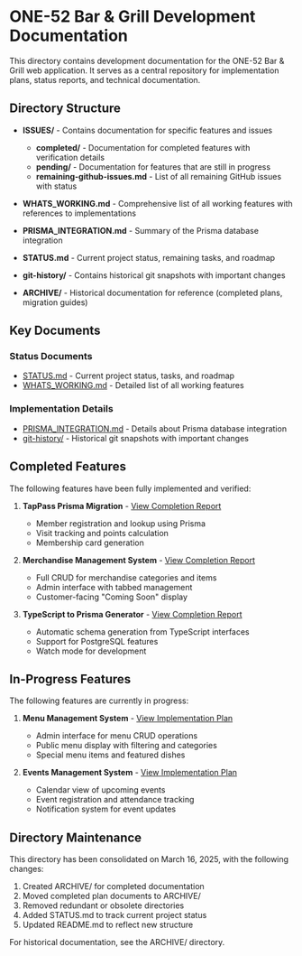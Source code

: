 # ONE-52 Bar & Grill Development Documentation

This directory contains development documentation for the ONE-52 Bar & Grill web application. It serves as a central repository for implementation plans, status reports, and technical documentation.

## Directory Structure

- **ISSUES/** - Contains documentation for specific features and issues
  - **completed/** - Documentation for completed features with verification details
  - **pending/** - Documentation for features that are still in progress
  - **remaining-github-issues.md** - List of all remaining GitHub issues with status

- **WHATS_WORKING.md** - Comprehensive list of all working features with references to implementations
- **PRISMA_INTEGRATION.md** - Summary of the Prisma database integration
- **STATUS.md** - Current project status, remaining tasks, and roadmap
- **git-history/** - Contains historical git snapshots with important changes
- **ARCHIVE/** - Historical documentation for reference (completed plans, migration guides)

## Key Documents

### Status Documents

- [STATUS.md](./STATUS.md) - Current project status, tasks, and roadmap
- [WHATS_WORKING.md](./WHATS_WORKING.md) - Detailed list of all working features

### Implementation Details

- [PRISMA_INTEGRATION.md](./PRISMA_INTEGRATION.md) - Details about Prisma database integration
- [git-history/](./git-history/) - Historical git snapshots with important changes

## Completed Features

The following features have been fully implemented and verified:

1. **TapPass Prisma Migration** - [View Completion Report](ISSUES/completed/tappass-prisma-migration-complete.md)
   - Member registration and lookup using Prisma
   - Visit tracking and points calculation
   - Membership card generation

2. **Merchandise Management System** - [View Completion Report](ISSUES/completed/merchandise-implementation-complete.md)
   - Full CRUD for merchandise categories and items
   - Admin interface with tabbed management
   - Customer-facing "Coming Soon" display

3. **TypeScript to Prisma Generator** - [View Completion Report](ISSUES/completed/typescript-to-prisma-generator-completion.md)
   - Automatic schema generation from TypeScript interfaces
   - Support for PostgreSQL features
   - Watch mode for development

## In-Progress Features

The following features are currently in progress:

1. **Menu Management System** - [View Implementation Plan](ISSUES/pending/menu-management-plan.md)
   - Admin interface for menu CRUD operations
   - Public menu display with filtering and categories
   - Special menu items and featured dishes

2. **Events Management System** - [View Implementation Plan](ISSUES/pending/events-management-plan.md)
   - Calendar view of upcoming events
   - Event registration and attendance tracking
   - Notification system for event updates

## Directory Maintenance

This directory has been consolidated on March 16, 2025, with the following changes:

1. Created ARCHIVE/ for completed documentation
2. Moved completed plan documents to ARCHIVE/
3. Removed redundant or obsolete directories
4. Added STATUS.md to track current project status
5. Updated README.md to reflect new structure

For historical documentation, see the ARCHIVE/ directory. 